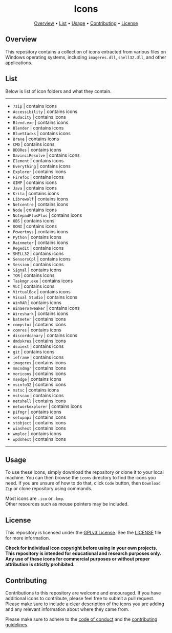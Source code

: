 <h1 align="center">Icons</h1>

<p align="center">
  <a href="#overview">Overview</a> •
  <a href="#list">List</a> •
  <a href="#usage">Usage</a> •
  <a href="#contributing">Contributing</a> •
  <a href="#license">License</a> 
</p>

## Overview

This repository contains a collection of icons extracted from various files on Windows operating systems, including `imageres.dll`, `shell32.dll`, and other applications.


## List
Below is list of icon folders and what they contain.

<hr>

- `7zip` | contains icons
- `Accessibility` | contains icons
- `Audacity` | contains icons
- `Blend.exe` | contains icons
- `Blender` | contains icons
- `BlueStacks` | contains icons
- `Brave` | contains icons
- `CMD` | contains icons
- `DDORes` | contains icons
- `DavinciResolve` | contains icons
- `Element` | contains icons
- `Everything` | contains icons
- `Explorer` | contains icons
- `Firefox` | contains icons
- `GIMP` | contains icons
- `Java` | contains icons
- `Krita` | contains icons
- `Librewolf` | contains icons
- `Netcentre` | contains icons
- `Node` | contains icons
- `NotepadPlusPlus` | contains icons
- `OBS` | contains icons
- `OONI` | contains icons
- `Powertoys` | contains icons
- `Python` | contains icons
- `Rainmeter` | contains icons
- `Regedit` | contains icons
- `SHELL32` | contains icons
- `SensorsCpl` | contains icons
- `Session` | contains icons
- `Signal` | contains icons
- `TOR` | contains icons
- `Taskmgr.exe` | contains icons
- `VLC` | contains icons
- `VirtualBox` | contains icons
- `Visual Studio` | contains icons
- `WinRAR` | contains icons
- `WinaeroTweaker` | contains icons
- `Wireshark` | contains icons
- `batmeter` | contains icons
- `compstui` | contains icons
- `comres` | contains icons
- `discordcanary` | contains icons
- `dmdskres` | contains icons
- `dsuiext` | contains icons
- `git` | contains icons
- `ieframe` | contains icons
- `imageres` | contains icons
- `mmcndmgr` | contains icons
- `moricons` | contains icons
- `msedge` | contains icons
- `msinfo32` | contains icons
- `mstsc` | contains icons
- `mstscax` | contains icons
- `netshell` | contains icons
- `networkexplorer` | contains icons
- `pifmgr` | contains icons
- `setupapi` | contains icons
- `stobject` | contains icons
- `wiashext` | contains icons
- `wmploc` | contains icons
- `wpdshext` | contains icons

<hr>

## Usage

To use these icons, simply download the repository or clone it to your local machine. You can then browse the `icons` directory to find the icons you need. If you are unsure of how to do that, click `Code` button, then `Download Zip` or clone repository using commands.     
        
Most icons are `.ico` or `.bmp`.       
Other resources such as mouse pointers may be included.

## License
This repository is licensed under the [GPLv3 License](https://www.gnu.org/licenses/gpl-3.0.html). See the [LICENSE](LICENSE) file for more information.       
      
**Check for individual icon copyright before using in your own projects. This repository is intended for educational and research purposes only. Any use of these icons for commercial purposes or without proper attribution is strictly prohibited.**    

## Contributing

Contributions to this repository are welcome and encouraged. If you have additional icons to contribute, please feel free to submit a pull request. Please make sure to include a clear description of the icons you are adding and any relevant information about where they came from.     
     
Please make sure to adhere to the [code of conduct](CODE_OF_CONDUCT.md) and the [contributing guidelines](CONTRIBUTING.md).

